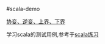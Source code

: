 #scala-demo

[协变、逆变、上界、下界](md/协变逆变上界下界.md)


学习scala的测试用例,参考于[scala练习](http://scala-exercises.47deg.com)